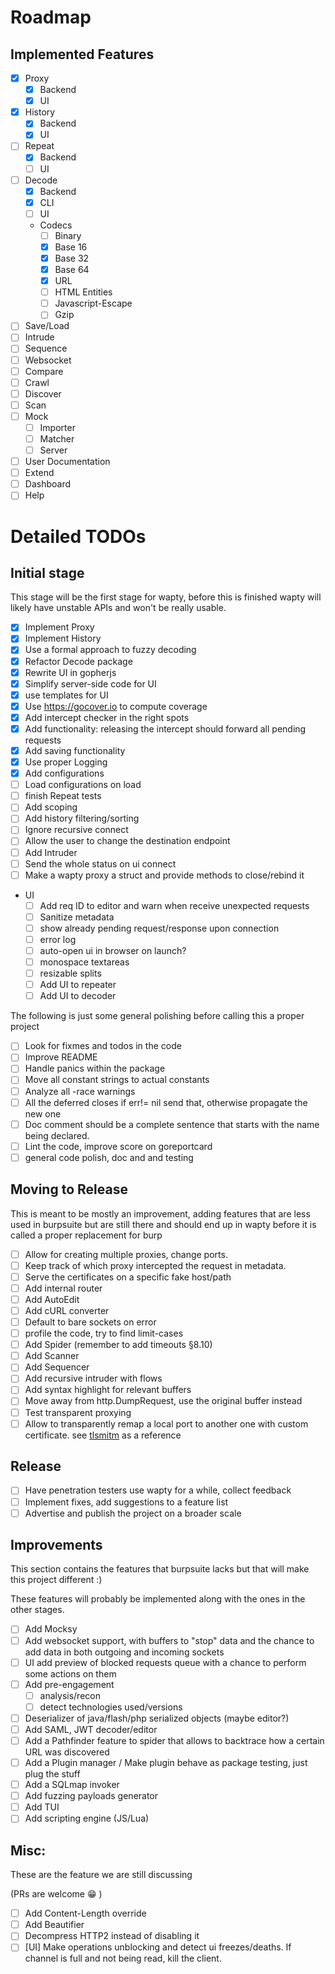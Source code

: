 # Roadmap
## Implemented Features

* [x] Proxy
	* [x] Backend
	* [x] UI
* [x] History
	* [x] Backend
	* [x] UI
* [ ] Repeat
	* [x] Backend
	* [ ] UI
* [ ] Decode
	* [x] Backend
	* [x] CLI
	* [ ] UI
	* Codecs
		* [ ] Binary
		* [x] Base 16
		* [x] Base 32
		* [x] Base 64
		* [x] URL
		* [ ] HTML Entities
		* [ ] Javascript-Escape
		* [ ] Gzip
* [ ] Save/Load
* [ ] Intrude
* [ ] Sequence
* [ ] Websocket
* [ ] Compare
* [ ] Crawl
* [ ] Discover
* [ ] Scan
* [ ] Mock
	* [ ] Importer
	* [ ] Matcher
	* [ ] Server
* [ ] User Documentation
* [ ] Extend
* [ ] Dashboard
* [ ] Help

# Detailed TODOs
## Initial stage
This stage will be the first stage for wapty, before this is finished wapty will likely have unstable APIs and won't be really usable.

* [x] Implement Proxy
* [x] Implement History
* [x] Use a formal approach to fuzzy decoding
* [x] Refactor Decode package
* [x] Rewrite UI in gopherjs
* [x] Simplify server-side code for UI
* [x] use templates for UI
* [x] Use https://gocover.io to compute coverage
* [x] Add intercept checker in the right spots
* [x] Add functionality: releasing the intercept should forward all pending requests
* [x] Add saving functionality
* [x] Use proper Logging
* [x] Add configurations
* [ ] Load configurations on load
* [ ] finish Repeat tests
* [ ] Add scoping
* [ ] Add history filtering/sorting
* [ ] Ignore recursive connect
* [ ] Allow the user to change the destination endpoint
* [ ] Add Intruder
* [ ] Send the whole status on ui connect
* [ ] Make a wapty proxy a struct and provide methods to close/rebind it
* UI
	* [ ] Add req ID to editor and warn when receive unexpected requests
	* [ ] Sanitize metadata
	* [ ] show already pending request/response upon connection
	* [ ] error log
	* [ ] auto-open ui in browser on launch?
	* [ ] monospace textareas
	* [ ] resizable splits
	* [ ] Add UI to repeater
	* [ ] Add UI to decoder

The following is just some general polishing before calling this a proper project
* [ ] Look for fixmes and todos in the code
* [ ] Improve README
* [ ] Handle panics within the package
* [ ] Move all constant strings to actual constants
* [ ] Analyze all -race warnings
* [ ] All the deferred closes if err!= nil send that, otherwise propagate the new one
* [ ] Doc comment should be a complete sentence that starts with the name being declared.
* [ ] Lint the code, improve score on goreportcard
* [ ] general code polish, doc and and testing

## Moving to Release
This is meant to be mostly an improvement, adding features that are less used in burpsuite but are still there and should end up in wapty before it is called a proper replacement for burp
* [ ] Allow for creating multiple proxies, change ports.
* [ ] Keep track of which proxy intercepted the request in metadata.
* [ ] Serve the certificates on a specific fake host/path
* [ ] Add internal router
* [ ] Add AutoEdit
* [ ] Add cURL converter
* [ ] Default to bare sockets on error
* [ ] profile the code, try to find limit-cases
* [ ] Add Spider (remember to add timeouts §8.10)
* [ ] Add Scanner
* [ ] Add Sequencer
* [ ] Add recursive intruder with flows
* [ ] Add syntax highlight for relevant buffers
* [ ] Move away from http.DumpRequest, use the original buffer instead
* [ ] Test transparent proxying
* [ ] Allow to transparently remap a local port to another one with custom certificate. see [tlsmitm](https://github.com/empijei/tlsmitm) as a reference

## Release
* [ ] Have penetration testers use wapty for a while, collect feedback
* [ ] Implement fixes, add suggestions to a feature list
* [ ] Advertise and publish the project on a broader scale

## Improvements
This section contains the features that burpsuite lacks but that will make this project different :)

These features will probably be implemented along with the ones in the other stages.

* [ ] Add Mocksy
* [ ] Add websocket support, with buffers to "stop" data and the chance to add data in both outgoing and incoming sockets
* [ ] UI add preview of blocked requests queue with a chance to perform some actions on them
* [ ] Add pre-engagement
	* [ ] analysis/recon
	* [ ] detect technologies used/versions
* [ ] Deserializer of java/flash/php serialized objects (maybe editor?)
* [ ] Add SAML, JWT decoder/editor
* [ ] Add a Pathfinder feature to spider that allows to backtrace how a certain URL was discovered
* [ ] Add a Plugin manager / Make plugin behave as package testing, just plug the stuff
* [ ] Add a SQLmap invoker
* [ ] Add fuzzing payloads generator
* [ ] Add TUI
* [ ] Add scripting engine (JS/Lua)

## Misc:
These are the feature we are still discussing

(PRs are welcome :grin: )

* [ ] Add Content-Length override
* [ ] Add Beautifier
* [ ] Decompress HTTP2 instead of disabling it
* [ ] [UI] Make operations unblocking and detect ui freezes/deaths. If channel is full and not being read, kill the client.
